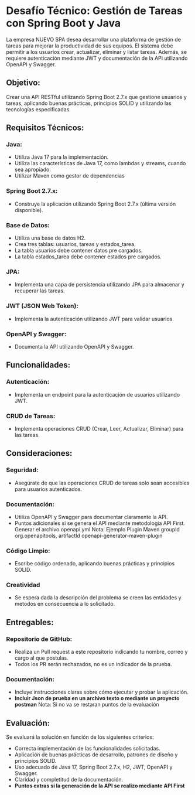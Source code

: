 # Desafío Técnico: Gestión de Tareas con Spring Boot y Java

La empresa NUEVO SPA desea desarrollar una plataforma de gestión de tareas para mejorar la productividad de sus equipos.
El sistema debe permitir a los usuarios crear, actualizar, eliminar y listar tareas. Además, se requiere autenticación
mediante JWT y documentación de la API utilizando OpenAPI y Swagger.

## Objetivo:

Crear una API RESTful utilizando Spring Boot 2.7.x que gestione usuarios y tareas, aplicando buenas prácticas,
principios SOLID y utilizando las tecnologías especificadas.

## Requisitos Técnicos:

### Java:

- Utiliza Java 17 para la implementación.
- Utiliza las características de Java 17, como lambdas y streams, cuando sea apropiado.
- Utilizar Maven como gestor de dependencias

### Spring Boot 2.7.x:

- Construye la aplicación utilizando Spring Boot 2.7.x (última versión disponible).

### Base de Datos:

- Utiliza una base de datos H2.
- Crea tres tablas: usuarios, tareas y estados_tarea.
- La tabla usuarios debe contener datos pre cargados.
- La tabla estados_tarea debe contener estados pre cargados.

### JPA:

- Implementa una capa de persistencia utilizando JPA para almacenar y recuperar las tareas.

### JWT (JSON Web Token):

- Implementa la autenticación utilizando JWT para validar usuarios.

### OpenAPI y Swagger:

- Documenta la API utilizando OpenAPI y Swagger.

## Funcionalidades:

### Autenticación:

- Implementa un endpoint para la autenticación de usuarios utilizando JWT.

### CRUD de Tareas:

- Implementa operaciones CRUD (Crear, Leer, Actualizar, Eliminar) para las tareas.

## Consideraciones:

### Seguridad:

- Asegúrate de que las operaciones CRUD de tareas solo sean accesibles para usuarios autenticados.

### Documentación:

- Utiliza OpenAPI y Swagger para documentar claramente la API.
- Puntos adicionales si se genera el API mediante metodologia API First. Generar el archivo openapi.yml Nota: Ejemplo
  Plugin Maven groupId org.openapitools, artifactId openapi-generator-maven-plugin

### Código Limpio:

- Escribe código ordenado, aplicando buenas prácticas y principios SOLID.

### Creatividad

- Se espera dada la descripción del problema se creen las entidades y metodos en consecuencia a lo solicitado.

## Entregables:

### Repositorio de GitHub:

- Realiza un Pull request a este repositorio indicando tu nombre, correo y cargo al que postulas.
- Todos los PR serán rechazados, no es un indicador de la prueba.

### Documentación:

- Incluye instrucciones claras sobre cómo ejecutar y probar la aplicación.
- **Incluir Json de prueba en un archivo texto o mediante un proyecto postman** Nota: Si no va se restaran puntos de la
  evaluación

## Evaluación:

Se evaluará la solución en función de los siguientes criterios:

- Correcta implementación de las funcionalidades solicitadas.
- Aplicación de buenas prácticas de desarrollo, patrones de diseño y principios SOLID.
- Uso adecuado de Java 17, Spring Boot 2.7.x, H2, JWT, OpenAPI y Swagger.
- Claridad y completitud de la documentación.
- **Puntos extras si la generación de la API se realizo mediante API First**
